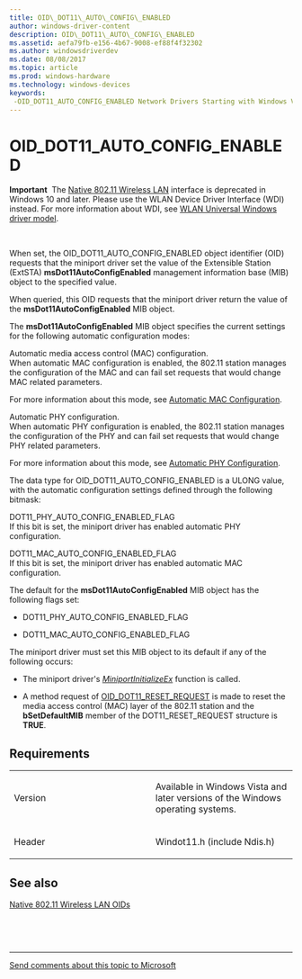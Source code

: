 ```yaml
---
title: OID\_DOT11\_AUTO\_CONFIG\_ENABLED
author: windows-driver-content
description: OID\_DOT11\_AUTO\_CONFIG\_ENABLED
ms.assetid: aefa79fb-e156-4b67-9008-ef88f4f32302
ms.author: windowsdriverdev
ms.date: 08/08/2017
ms.topic: article
ms.prod: windows-hardware
ms.technology: windows-devices
keywords: 
 -OID_DOT11_AUTO_CONFIG_ENABLED Network Drivers Starting with Windows Vista
---
```


# OID\_DOT11\_AUTO\_CONFIG\_ENABLED


**Important**  The [Native 802.11 Wireless LAN](https://msdn.microsoft.com/library/windows/hardware/ff560690) interface is deprecated in Windows 10 and later. Please use the WLAN Device Driver Interface (WDI) instead. For more information about WDI, see [WLAN Universal Windows driver model](https://msdn.microsoft.com/library/windows/hardware/dn897672).

 

When set, the OID\_DOT11\_AUTO\_CONFIG\_ENABLED object identifier (OID) requests that the miniport driver set the value of the Extensible Station (ExtSTA) **msDot11AutoConfigEnabled** management information base (MIB) object to the specified value.

When queried, this OID requests that the miniport driver return the value of the **msDot11AutoConfigEnabled** MIB object.

The **msDot11AutoConfigEnabled** MIB object specifies the current settings for the following automatic configuration modes:

<a href="" id="automatic-media-access-control--mac--configuration-"></a>Automatic media access control (MAC) configuration.  
When automatic MAC configuration is enabled, the 802.11 station manages the configuration of the MAC and can fail set requests that would change MAC related parameters.

For more information about this mode, see [Automatic MAC Configuration](https://msdn.microsoft.com/library/windows/hardware/ff543813).

<a href="" id="automatic-phy-configuration-"></a>Automatic PHY configuration.  
When automatic PHY configuration is enabled, the 802.11 station manages the configuration of the PHY and can fail set requests that would change PHY related parameters.

For more information about this mode, see [Automatic PHY Configuration](https://msdn.microsoft.com/library/windows/hardware/ff543816).

The data type for OID\_DOT11\_AUTO\_CONFIG\_ENABLED is a ULONG value, with the automatic configuration settings defined through the following bitmask:

<a href="" id="dot11-phy-auto-config-enabled-flag"></a>DOT11\_PHY\_AUTO\_CONFIG\_ENABLED\_FLAG  
If this bit is set, the miniport driver has enabled automatic PHY configuration.

<a href="" id="dot11-mac-auto-config-enabled-flag"></a>DOT11\_MAC\_AUTO\_CONFIG\_ENABLED\_FLAG  
If this bit is set, the miniport driver has enabled automatic MAC configuration.

The default for the **msDot11AutoConfigEnabled** MIB object has the following flags set:

-   DOT11\_PHY\_AUTO\_CONFIG\_ENABLED\_FLAG

-   DOT11\_MAC\_AUTO\_CONFIG\_ENABLED\_FLAG

The miniport driver must set this MIB object to its default if any of the following occurs:

-   The miniport driver's [*MiniportInitializeEx*](https://msdn.microsoft.com/library/windows/hardware/ff559389) function is called.

-   A method request of [OID\_DOT11\_RESET\_REQUEST](oid-dot11-reset-request.md) is made to reset the media access control (MAC) layer of the 802.11 station and the **bSetDefaultMIB** member of the DOT11\_RESET\_REQUEST structure is **TRUE**.

Requirements
------------

<table>
<colgroup>
<col width="50%" />
<col width="50%" />
</colgroup>
<tbody>
<tr class="odd">
<td><p>Version</p></td>
<td><p>Available in Windows Vista and later versions of the Windows operating systems.</p></td>
</tr>
<tr class="even">
<td><p>Header</p></td>
<td>Windot11.h (include Ndis.h)</td>
</tr>
</tbody>
</table>

## See also


[Native 802.11 Wireless LAN OIDs](https://msdn.microsoft.com/library/windows/hardware/ff560691)

 

 


--------------------
[Send comments about this topic to Microsoft](mailto:wsddocfb@microsoft.com?subject=Documentation%20feedback%20%5Bnetvista\netvista%5D:%20OID_DOT11_AUTO_CONFIG_ENABLED%20%20RELEASE:%20%288/8/2017%29&body=%0A%0APRIVACY%20STATEMENT%0A%0AWe%20use%20your%20feedback%20to%20improve%20the%20documentation.%20We%20don't%20use%20your%20email%20address%20for%20any%20other%20purpose,%20and%20we'll%20remove%20your%20email%20address%20from%20our%20system%20after%20the%20issue%20that%20you're%20reporting%20is%20fixed.%20While%20we're%20working%20to%20fix%20this%20issue,%20we%20might%20send%20you%20an%20email%20message%20to%20ask%20for%20more%20info.%20Later,%20we%20might%20also%20send%20you%20an%20email%20message%20to%20let%20you%20know%20that%20we've%20addressed%20your%20feedback.%0A%0AFor%20more%20info%20about%20Microsoft's%20privacy%20policy,%20see%20http://privacy.microsoft.com/default.aspx. "Send comments about this topic to Microsoft")


